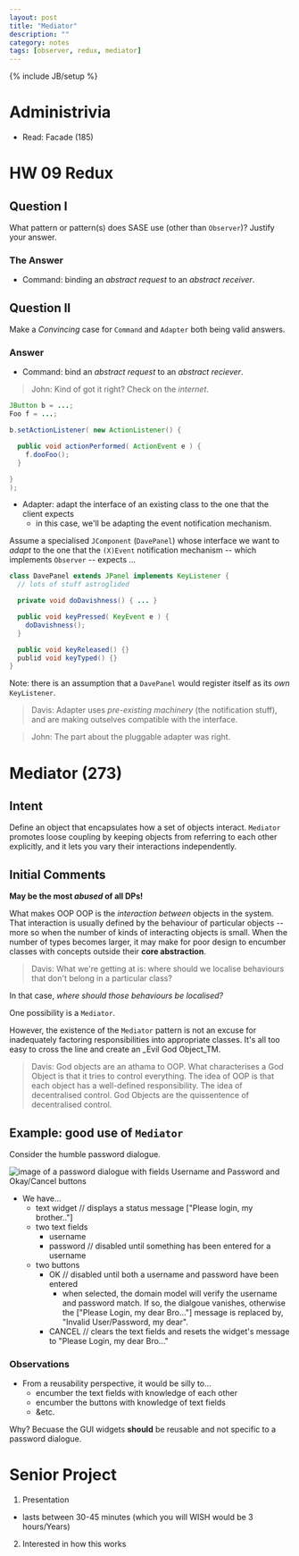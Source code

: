 ```yaml
---
layout: post
title: "Mediator"
description: ""
category: notes
tags: [observer, redux, mediator]
---
```

{% include JB/setup %}

# Administrivia

* Read: Facade (185)

# HW 09 Redux

## Question I

What pattern or pattern(s) does SASE use (other than `Observer`)?
Justify your answer.

### The Answer

* Command: binding an *abstract request* to an *abstract receiver*.

## Question II

Make a *Convincing* case for `Command` and `Adapter` both being valid
answers. 

### Answer

* Command: bind an *abstract request* to an *abstract reciever*. 

> John: Kind of got it right? Check on the *internet*. 

```java 
JButton b = ...;
Foo f = ...;

b.setActionListener( new ActionListener() {

  public void actionPerformed( ActionEvent e ) {
    f.dooFoo();
  }

}
);
```

* Adapter: adapt the interface of an existing class to the one that
  the client expects
  * in this case, we'll be adapting the event notification
    mechanism. 

Assume a specialised `JComponent` (`DavePanel`) whose interface we
want to *adapt* to the one that the `(X)Event` notification
mechanism -- which implements `Observer` -- expects ...

```java
class DavePanel extends JPanel implements KeyListener {
  // lots of stuff astroglided

  private void doDavishness() { ... }

  public void keyPressed( KeyEvent e ) {
    doDavishness();
  }

  public void keyReleased() {}
  publid void keyTyped() {}
}
```

Note: there is an assumption that a `DavePanel` would register itself
as its *own* `KeyListener`. 

> Davis: Adapter uses *pre-existing machinery* (the notification stuff),
> and are making outselves compatible with the interface. 

> John: The part about the pluggable adapter was right. 

# Mediator (273)

## Intent

Define an object that encapsulates how a set of objects interact.
`Mediator` promotes loose coupling by keeping objects from
referring to each other explicitly, and it lets you vary their
interactions independently. 

## Initial Comments

__May be the most *abused* of all DPs!__

What makes OOP OOP is the *interaction between* objects in the
system. That interaction is usually defined by the behaviour of
particular objects -- more so when the number of kinds of
interacting objects is small. When the number of types becomes
larger, it may make for poor design to encumber classes with
concepts outside their __core abstraction__. 

> Davis: What we're getting at is: where should we localise
> behaviours that don't belong in a particular class? 

In that case, *where should those behaviours be localised?*

One possibility is a `Mediator`. 

However, the existence of the `Mediator` pattern is not an excuse for
inadequately factoring responsibilities into appropriate classes. It's
all too easy to cross the line and create an _Evil God Object_TM. 

> Davis: God objects are an athama to OOP. What characterises a God
> Object is that it tries to control everything. The idea of OOP is that
> each object has a well-defined responsibility. The idea of
> decentralised control. God Objects are the quissentence of
> decentralised control.

## Example: good use of `Mediator`

Consider the humble password dialogue. 

![image of a password dialogue with fields Username and Password and
Okay/Cancel buttons]()

* We have... 
  * text widget // displays a status message ["Please login, my
    brother.."]
  * two text fields
    - username
    - password // disabled until something has been entered for a
      username
  * two buttons
    - OK      // disabled until both a username and password have been
      entered
      * when selected, the domain model will verify the username and
        password match. If so, the dialgoue vanishes, otherwise the
["Please Login, my dear Bro..."] message is replaced by, "Invalid
User/Password, my dear". 
    - CANCEL  // clears the text fields and resets the widget's message
      to "Please Login, my dear Bro..."

### Observations

* From a reusability perspective, it would be silly to...
  * encumber the text fields with knowledge of each other
  * encumber the buttons with knowledge of text fields
  * &etc. 

Why? Becuase the GUI widgets __should__ be reusable and not specific to
a password dialogue. 

# Senior Project

1. Presentation
  * lasts between 30-45 minutes (which you will WISH would be 3
    hours/Years)
2. Interested in how this works 
